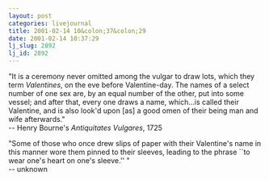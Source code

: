 ```yaml
---
layout: post
categories: livejournal
title: 2001-02-14 10&colon;37&colon;29
date: 2001-02-14 10:37:29
lj_slug: 2892
lj_id: 2892
---
```

"It is a ceremony never omitted among the vulgar to draw lots, which they term _Valentines_, on the eve before Valentine-day. The names of a select number of one sex are, by an equal number of the other, put into some vessel; and after that, every one draws a name, which...is called their Valentine, and is also look'd upon [as] a good omen of their being man and wife afterwards."  
\-- Henry Bourne's _Antiquitates Vulgares_, 1725  



"Some of those who once drew slips of paper with their Valentine's name in this manner wore them pinned to their sleeves, leading to the phrase ``to wear one's heart on one's sleeve.'' "  
\-- unknown
